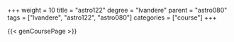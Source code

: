+++
weight = 10
title = "astro122"
degree = "lvandere"
parent = "astro080"
tags = ["lvandere", "astro122", "astro080"]
categories = ["course"]
+++

{{< genCoursePage >}}

